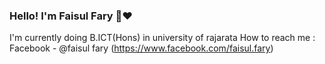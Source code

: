 ### Hello! I'm Faisul Fary 👋♥ 	

I'm currently doing B.ICT(Hons) in university of rajarata
How to reach me : Facebook - @faisul fary
(https://www.facebook.com/faisul.fary)
